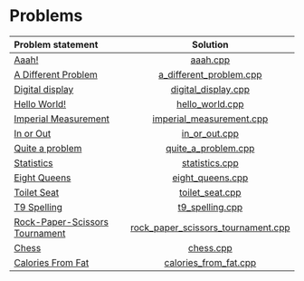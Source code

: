 # Problems

|         Problem statement          |                Solution                |
|:-----------------------------------|:--------------------------------------:|
| [Aaah!][]                          | [aaah.cpp][]                           |
| [A Different Problem][]            | [a_different_problem.cpp][]            |
| [Digital display][]                | [digital_display.cpp][]                |
| [Hello World!][]                   | [hello_world.cpp][]                    |
| [Imperial Measurement][]           | [imperial_measurement.cpp][]           |
| [In or Out][]                      | [in_or_out.cpp][]                      |
| [Quite a problem][]                | [quite_a_problem.cpp][]                |
| [Statistics][]                     | [statistics.cpp][]                     |
| [Eight Queens][]                   | [eight_queens.cpp][]                   |
| [Toilet Seat][]                    | [toilet_seat.cpp][]                    |
| [T9 Spelling][]                    | [t9_spelling.cpp][]                    |
| [Rock-Paper-Scissors Tournament][] | [rock_paper_scissors_tournament.cpp][] |
| [Chess][]                          | [chess.cpp][]                          |
| [Calories From Fat][]              | [calories_from_fat.cpp][]              |

[Aaah!]:                          https://open.kattis.com/problems/aaah
[A Different Problem]:            https://open.kattis.com/problems/different
[Digital display]:                https://open.kattis.com/problems/display
[Hello World!]:                   https://open.kattis.com/problems/hello
[Imperial Measurement]:           https://open.kattis.com/problems/measurement
[In or Out]:                      https://open.kattis.com/problems/mandelbrot
[Quite a problem]:                https://open.kattis.com/problems/quiteaproblem
[Statistics]:                     https://open.kattis.com/problems/statistics
[Eight Queens]:                   https://open.kattis.com/problems/8queens
[Toilet Seat]:                    https://open.kattis.com/problems/toilet
[T9 Spelling]:                    https://open.kattis.com/problems/t9spelling
[Rock-Paper-Scissors Tournament]: https://open.kattis.com/problems/rockpaperscissors
[Chess]:                          https://open.kattis.com/problems/chess
[Calories From Fat]:              https://open.kattis.com/problems/calories

[aaah.cpp]:                           aaah.cpp
[a_different_problem.cpp]:            a_different_problem.cpp
[digital_display.cpp]:                digital_display.cpp
[hello_world.cpp]:                    hello_world.cpp
[imperial_measurement.cpp]:           imperial_measurement.cpp
[in_or_out.cpp]:                      in_or_out.cpp
[quite_a_problem.cpp]:                quite_a_problem.cpp
[statistics.cpp]:                     statistics.cpp
[eight_queens.cpp]:                   eight_queens.cpp
[toilet_seat.cpp]:                    toilet_seat.cpp
[t9_spelling.cpp]:                    t9_spelling.cpp
[rock_paper_scissors_tournament.cpp]: rock_paper_scissors_tournament.cpp
[chess.cpp]:                          chess.cpp
[calories_from_fat.cpp]:              calories_from_fat.cpp
